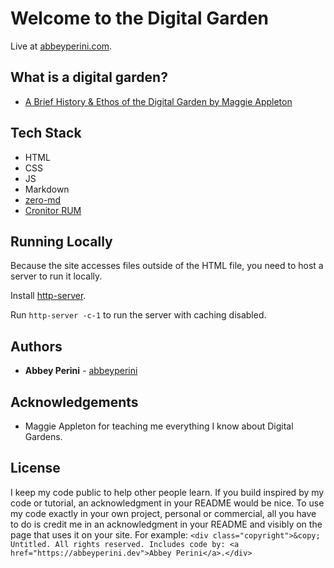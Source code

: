 # Welcome to the Digital Garden

Live at [abbeyperini.com](https://abbeyperini.com).

## What is a digital garden?

- [A Brief History & Ethos of the Digital Garden by Maggie Appleton](https://maggieappleton.com/garden-history)

## Tech Stack

- HTML
- CSS
- JS
- Markdown
- [zero-md](https://www.npmjs.com/package/zero-md/v/2.0.0-rc.2)
- [Cronitor RUM](https://cronitor.io/real-user-monitoring)

## Running Locally

Because the site accesses files outside of the HTML file, you need to host a server to run it locally.

Install [http-server](https://www.npmjs.com/package/http-server).

Run `http-server -c-1` to run the server with caching disabled.

## Authors

- **Abbey Perini** - [abbeyperini](https://github.com/abbeyperini)

## Acknowledgements

- Maggie Appleton for teaching me everything I know about Digital Gardens.

## License

I keep my code public to help other people learn. If you build inspired by my code or tutorial, an acknowledgment in your README would be nice. To use my code exactly in your own project, personal or commercial, all you have to do is credit me in an acknowledgment in your README and visibly on the page that uses it on your site. For example: ```<div class="copyright">&copy; Untitled. All rights reserved. Includes code by: <a href="https://abbeyperini.dev">Abbey Perini</a>.</div>```
